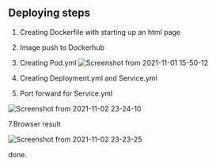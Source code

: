 Deploying steps
-------
1. Creating Dockerfile with starting up an html page
2. Image push to Dockerhub
3. Creating Pod.yml
![Screenshot from 2021-11-01 15-50-12](https://user-images.githubusercontent.com/61839115/139684516-324e6063-8f61-4694-b73f-4c1bad31048e.png)

5. Creating Deployment.yml and Service.yml
6. Port forward for Service.yml

![Screenshot from 2021-11-02 23-24-10](https://user-images.githubusercontent.com/61839115/139954060-681acb1e-176c-45a0-8dea-80bae74e5527.png)

7.Browser result

![Screenshot from 2021-11-02 23-23-25](https://user-images.githubusercontent.com/61839115/139954095-3c0451f5-c887-4122-b346-142170cd295d.png)

done.
